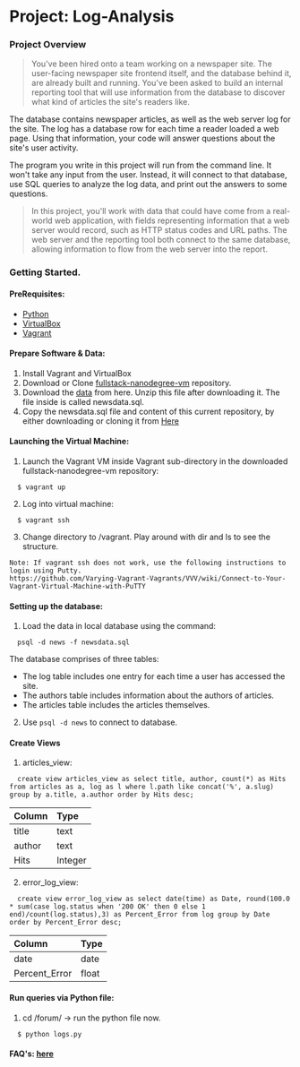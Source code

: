 # Project: Log-Analysis

### Project Overview

> You've been hired onto a team working on a newspaper site. The user-facing newspaper site frontend itself, and the database behind it, are already built and running. You've been asked to build an internal reporting tool that will use information from the database to discover what kind of articles the site's readers like.

The database contains newspaper articles, as well as the web server log for the site. The log has a database row for each time a reader loaded a web page. Using that information, your code will answer questions about the site's user activity.

The program you write in this project will run from the command line. It won't take any input from the user. Instead, it will connect to that database, use SQL queries to analyze the log data, and print out the answers to some questions.


> In this project, you'll work with data that could have come from a real-world web application, with fields representing information that a web server would record, such as HTTP status codes and URL paths. The web server and the reporting tool both connect to the same database, allowing information to flow from the web server into the report.

### Getting Started.

#### PreRequisites:
  * [Python](https://www.python.org/)
  * [VirtualBox](https://www.virtualbox.org/)
  * [Vagrant](https://www.vagrantup.com/)
  

#### Prepare Software & Data:
  1. Install Vagrant and VirtualBox
  2. Download or Clone [fullstack-nanodegree-vm](https://github.com/udacity/fullstack-nanodegree-vm) repository.
  3. Download the [data](https://d17h27t6h515a5.cloudfront.net/topher/2016/August/57b5f748_newsdata/newsdata.zip) from here. Unzip this file after downloading it. The file inside is called newsdata.sql.
  5. Copy the newsdata.sql file and content of this current repository, by either downloading or cloning it from
  [Here](https://github.com/sagarchoudhary96/Log-Analysis)
  
#### Launching the Virtual Machine:
  1. Launch the Vagrant VM inside Vagrant sub-directory in the downloaded fullstack-nanodegree-vm repository:
  
  ```
    $ vagrant up
  ```
  2. Log into virtual machine:
  
  ```
    $ vagrant ssh
  ```
  3. Change directory to /vagrant. Play around with dir and ls to see the structure.
  
  ```
  Note: If vagrant ssh does not work, use the following instructions to login using Putty.
  https://github.com/Varying-Vagrant-Vagrants/VVV/wiki/Connect-to-Your-Vagrant-Virtual-Machine-with-PuTTY
  ```
  
#### Setting up the database:

  1. Load the data in local database using the command:
  
  ```
    psql -d news -f newsdata.sql
  ```
  
  The database comprises of three tables:
  * The log table includes one entry for each time a user has accessed the site.
  * The authors table includes information about the authors of articles.
  * The articles table includes the articles themselves.
  
  2. Use `psql -d news` to connect to database.
 
#### Create Views
  1. articles_view:
  ```
    create view articles_view as select title, author, count(*) as Hits from articles as a, log as l where l.path like concat('%', a.slug) group by a.title, a.author order by Hits desc;
  ```
  | Column  | Type    |
  | :-------| :-------|
  | title   | text    |
  | author  | text    |
  | Hits    | Integer |
  
  2. error_log_view:
  ```
    create view error_log_view as select date(time) as Date, round(100.0 * sum(case log.status when '200 OK' then 0 else 1 end)/count(log.status),3) as Percent_Error from log group by Date order by Percent_Error desc;
  ```
  | Column        | Type    |
  | :-------      | :-------|
  | date          | date    |
  | Percent_Error | float   |
  
#### Run queries via Python file:
  1. cd /forum/ -> run the python file now.
  ```
    $ python logs.py
  ```
  
#### FAQ's: [here](https://classroom.udacity.com/nanodegrees/nd004/parts/8d3e23e1-9ab6-47eb-b4f3-d5dc7ef27bf0/modules/bc51d967-cb21-46f4-90ea-caf73439dc59/lessons/262a84d7-86dc-487d-98f9-648aa7ca5a0f/concepts/b2ff9cba-210e-463e-9321-2605f65491a9)
